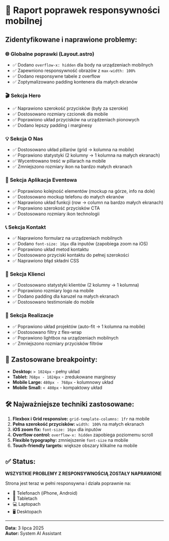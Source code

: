 # 📱 Raport poprawek responsywności mobilnej

## Zidentyfikowane i naprawione problemy:

### 🌐 **Globalne poprawki (Layout.astro)**
- ✅ Dodano `overflow-x: hidden` dla body na urządzeniach mobilnych
- ✅ Zapewniono responsywność obrazów z `max-width: 100%`
- ✅ Dodano responsywne tabele z overflow
- ✅ Zoptymalizowano padding kontenera dla małych ekranów

### 🎬 **Sekcja Hero**
- ✅ Naprawiono szerokość przycisków (były za szerokie)
- ✅ Dostosowano rozmiary czcionek dla mobile
- ✅ Poprawiono układ przycisków na urządzeniach pionowych
- ✅ Dodano lepszy padding i marginesy

### 💡 **Sekcja O Nas**
- ✅ Dostosowano układ pillarów (grid -> kolumna na mobile)
- ✅ Poprawiono statystyki (2 kolumny -> 1 kolumna na małych ekranach)
- ✅ Wycentrowano treść w pillarach na mobile
- ✅ Zmniejszono rozmiary ikon na bardzo małych ekranach

### 📱 **Sekcja Aplikacja Eventowa**
- ✅ Poprawiono kolejność elementów (mockup na górze, info na dole)
- ✅ Dostosowano mockup telefonu do małych ekranów
- ✅ Naprawiono układ funkcji (row -> column na bardzo małych ekranach)
- ✅ Poprawiono szerokość przycisków CTA
- ✅ Dostosowano rozmiary ikon technologii

### 📞 **Sekcja Kontakt**
- ✅ Naprawiono formularz na urządzeniach mobilnych
- ✅ Dodano `font-size: 16px` dla inputów (zapobiega zoom na iOS)
- ✅ Poprawiono układ metod kontaktu
- ✅ Dostosowano przyciski kontaktu do pełnej szerokości
- ✅ Naprawiono błąd składni CSS

### 👥 **Sekcja Klienci**
- ✅ Dostosowano statystyki klientów (2 kolumny -> 1 kolumna)
- ✅ Poprawiono rozmiary logo na mobile
- ✅ Dodano padding dla karuzel na małych ekranach
- ✅ Dostosowano testimoniale do mobile

### 🎯 **Sekcja Realizacje**
- ✅ Poprawiono układ projektów (auto-fit -> 1 kolumna na mobile)
- ✅ Dostosowano filtry z flex-wrap
- ✅ Poprawiono lightbox na urządzeniach mobilnych
- ✅ Zmniejszono rozmiary przycisków filtrów

## 📏 Zastosowane breakpointy:

- **Desktop:** `> 1024px` - pełny układ
- **Tablet:** `768px - 1024px` - zredukowane marginesy
- **Mobile Large:** `480px - 768px` - kolumnowy układ
- **Mobile Small:** `< 480px` - kompaktowy układ

## 🛠️ Najważniejsze techniki zastosowane:

1. **Flexbox i Grid responsive:** `grid-template-columns: 1fr` na mobile
2. **Pełna szerokość przycisków:** `width: 100%` na małych ekranach  
3. **iOS zoom fix:** `font-size: 16px` dla inputów
4. **Overflow control:** `overflow-x: hidden` zapobiega poziomemu scroll
5. **Flexible typography:** zmniejszenie `font-size` na mobile
6. **Touch-friendly targets:** większe obszary klikalne na mobile

## ✅ Status:
**WSZYSTKIE PROBLEMY Z RESPONSYWNOŚCIĄ ZOSTAŁY NAPRAWIONE**

Strona jest teraz w pełni responsywna i działa poprawnie na:
- 📱 Telefonach (iPhone, Android)
- 📱 Tabletach 
- 💻 Laptopach
- 🖥️ Desktopach

---
**Data:** 3 lipca 2025  
**Autor:** System AI Assistant
